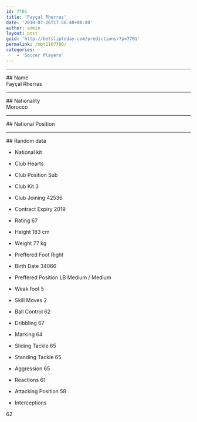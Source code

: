 ```yaml
---
id: 7701
title: 'Fayçal Rherras'
date: '2010-07-26T17:56:40+00:00'
author: admin
layout: post
guid: 'http://betsliptoday.com/predictions/?p=7701'
permalink: /mbt1107700/
categories:
    - 'Soccer Players'
---
```


- - - - - -

\## Name  
 Fayçal Rherras

- - - - - -

\## Nationality  
 Morocco

- - - - - -

\## National Position

- - - - - -

\## Random data

- National kit
- Club
 Hearts

- Club Position
 Sub

- Club Kit
 3

- Club Joining
 42536

- Contract Expiry
 2019

- Rating
 67

- Height
 183 cm

- Weight
 77 kg

- Preffered Foot
 Right

- Birth Date
 34066

- Preffered Position
 LB Medium / Medium

- Weak foot
 5

- Skill Moves
 2

- Ball Control
 62

- Dribbling
 67

- Marking
 64

- Sliding Tackle
 65

- Standing Tackle
 65

- Aggression
 65

- Reactions
 61

- Attacking Position
 58

- Interceptions

 62